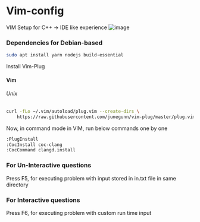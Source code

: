 # Vim-config

VIM Setup for C++ -> IDE like experience
![image](https://user-images.githubusercontent.com/56100355/181486687-20441e23-9d14-4594-a814-a08af279cfe9.png)


### Dependencies for Debian-based 

```sh
sudo apt install yarn nodejs build-essential
``` 

Install Vim-Plug 

#### Vim

###### Unix

```sh
curl -fLo ~/.vim/autoload/plug.vim --create-dirs \
    https://raw.githubusercontent.com/junegunn/vim-plug/master/plug.vim
```


Now, in command mode in VIM, run below commands one by one

```sh
:PlugInstall
:CocInstall coc-clang
:CocCommand clangd.install
```

### For Un-Interactive questions
Press F5, for executing problem with input stored in in.txt file in same directory
### For Interactive questions
Press F6, for executing problem with custom run time input 
